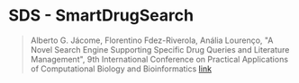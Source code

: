SDS - SmartDrugSearch
======================

> Alberto G. Jácome, Florentino Fdez-Riverola, Anália Lourenço, "A Novel Search
> Engine Supporting Specific Drug Queries and Literature Management", 9th
> International Conference on Practical Applications of Computational Biology and
> Bioinformatics [link](http://link.springer.com/chapter/10.1007%2F978-3-319-19776-0_11)
